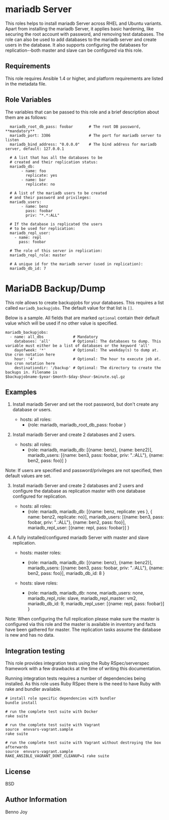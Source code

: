 mariadb Server
============

This roles helps to install mariadb Server across RHEL and Ubuntu variants.
Apart from installing the mariadb Server, it applies basic hardening, like
securing the root account with password, and removing test databases. The role
can also be used to add databases to the mariadb server and create users in the
database. It also supports configuring the databases for replication--both
master and slave can be configured via this role.

Requirements
------------

This role requires Ansible 1.4 or higher, and platform requirements are listed
in the metadata file.

Role Variables
--------------

The variables that can be passed to this role and a brief description about
them are as follows:

      mariadb_root_db_pass: foobar       # The root DB password, **mandatory**
      mariadb_port: 3306                 # The port for mariadb server to listen
      mariadb_bind_address: "0.0.0.0"    # The bind address for mariadb server, default: 127.0.0.1

      # A list that has all the databases to be
      # created and their replication status:
      mariadb_db:
           - name: foo
             replicate: yes
           - name: bar
             replicate: no

      # A list of the mariadb users to be created
      # and their password and privileges:
      mariadb_users:
           - name: benz
             pass: foobar
             priv: "*.*:ALL"

      # If the database is replicated the users
      # to be used for replication:
      mariadb_repl_user:
        - name: repl
          pass: foobar

      # The role of this server in replication:
      mariadb_repl_role: master

      # A unique id for the mariadb server (used in replication):
      mariadb_db_id: 7

# MariaDB Backup/Dump

This role allows to create backupjobs for your databases. This requires a list called
``mariadb_backupjobs``. The default value for that list is ``[]``.

Below is a sample. All fields that are marked ``optional`` contain
their default value which will be used if no other value is specified.

    mariadb_backupjobs:
      - name: all_dbs             # Mandatory
        databases: 'all'          # Optional: The databases to dump. This variable must either be a list of databases or the keyword 'all'
        dayofweek: '*'            # Optional: The weekday(s) to dump at. Use cron notation here
        hour: '4'                 # Optional: The hour to execute job at. Use cron notation here
        destinationdir: '/backup' # Optional: The directory to create the backups in. Filename is $backupjobname-$year-$month-$day-$hour-$minute.sql.gz

Examples
--------

1) Install mariadb Server and set the root password, but don't create any
database or users.

      - hosts: all
        roles:
        - {role: mariadb, mariadb_root_db_pass: foobar }

2) Install mariadb Server and create 2 databases and 2 users.

      - hosts: all
        roles:
         - {role: mariadb, mariadb_db: [{name: benz},
                                    {name: benz2}],
            mariadb_users: [{name: ben3, pass: foobar, priv: "*.*:ALL"},
                          {name: ben2, pass: foo}] }

Note: If users are specified and password/privileges are not specified, then
default values are set.

3) Install mariadb Server and create 2 databases and 2 users and configure the
database as replication master with one database configured for replication.

      - hosts: all
        roles:
         - {role: mariadb, mariadb_db: [{name: benz, replicate: yes },
                                    { name: benz2, replicate: no}],
                         mariadb_users: [{name: ben3, pass: foobar, priv: "*.*:ALL"},
                                       {name: ben2, pass: foo}],
                         mariadb_repl_user: [{name: repl, pass: foobar}] }

4) A fully installed/configured mariadb Server with master and slave
replication.

      - hosts: master
        roles:
         - {role: mariadb, mariadb_db: [{name: benz}, {name: benz2}],
                         mariadb_users: [{name: ben3, pass: foobar, priv: "*.*:ALL"},
                                       {name: ben2, pass: foo}],
                         mariadb_db_id: 8 }

      - hosts: slave
        roles:
         - {role: mariadb, mariadb_db: none, mariadb_users: none,
                  mariadb_repl_role: slave, mariadb_repl_master: vm2,
                  mariadb_db_id: 9, mariadb_repl_user: [{name: repl, pass: foobar}] }

Note: When configuring the full replication please make sure the master is
configured via this role and the master is available in inventory and facts
have been gathered for master. The replication tasks assume the database is
new and has no data.

## Integration testing

This role provides integration tests using the Ruby RSpec/serverspec framework
with a few drawbacks at the time of writing this documentation.

Running integration tests requires a number of dependencies being
installed. As this role uses Ruby RSpec there is the need to have
Ruby with rake and bundler available.

    # install role specific dependencies with bundler
    bundle install

<!-- -->

    # run the complete test suite with Docker
    rake suite

<!-- -->

    # run the complete test suite with Vagrant
    source  envvars-vagrant.sample
    rake suite

    # run the complete test suite with Vagrant without destroying the box afterwards
    source  envvars-vagrant.sample
    RAKE_ANSIBLE_VAGRANT_DONT_CLEANUP=1 rake suite




License
-------

BSD

Author Information
------------------

Benno Joy

<!-- vim: set nofen ts=4 sw=4 et: -->
